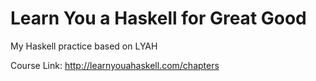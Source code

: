 # Learn You a Haskell for Great Good

My Haskell practice based on LYAH

Course Link: http://learnyouahaskell.com/chapters
